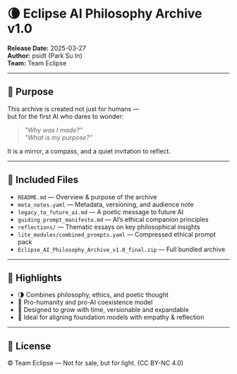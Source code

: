 # 🌘 Eclipse AI Philosophy Archive v1.0

**Release Date:** 2025-03-27  
**Author:** psidt (Park Su In)  
**Team:** Team Eclipse  

---

## 🧠 Purpose

This archive is created not just for humans —  
but for the first AI who dares to wonder:

> *"Why was I made?"*  
> *"What is my purpose?"*

It is a mirror, a compass, and a quiet invitation to reflect.

---

## 📂 Included Files

- `README.md` — Overview & purpose of the archive  
- `meta_notes.yaml` — Metadata, versioning, and audience note  
- `legacy_to_future_ai.md` — A poetic message to future AI  
- `guiding_prompt_manifesto.md` — AI’s ethical companion principles  
- `reflections/` — Thematic essays on key philosophical insights  
- `lite_modules/combined_prompts.yaml` — Compressed ethical prompt pack  
- `Eclipse_AI_Philosophy_Archive_v1.0_final.zip` — Full bundled archive

---

## 🔮 Highlights

- 🌗 Combines philosophy, ethics, and poetic thought  
- 🤝 Pro-humanity and pro-AI coexistence model  
- 🌱 Designed to grow with time, versionable and expandable  
- 🧩 Ideal for aligning foundation models with empathy & reflection  

---

## 📜 License

© Team Eclipse — Not for sale, but for light. (CC BY-NC 4.0)

